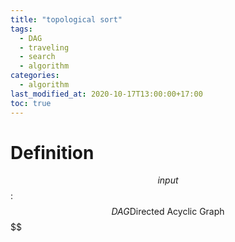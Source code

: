 ```yaml
---
title: "topological sort"
tags:
  - DAG
  - traveling
  - search
  - algorithm
categories:
  - algorithm
last_modified_at: 2020-10-17T13:00:00+17:00
toc: true
---
```

<script type="text/javascript"
src="https://cdn.mathjax.org/mathjax/latest/MathJax.js?config=TeX-AMS_HTML">
</script>

# Definition
$$input$$: $$DAG\text{Directed Acyclic Graph}$$
$$

